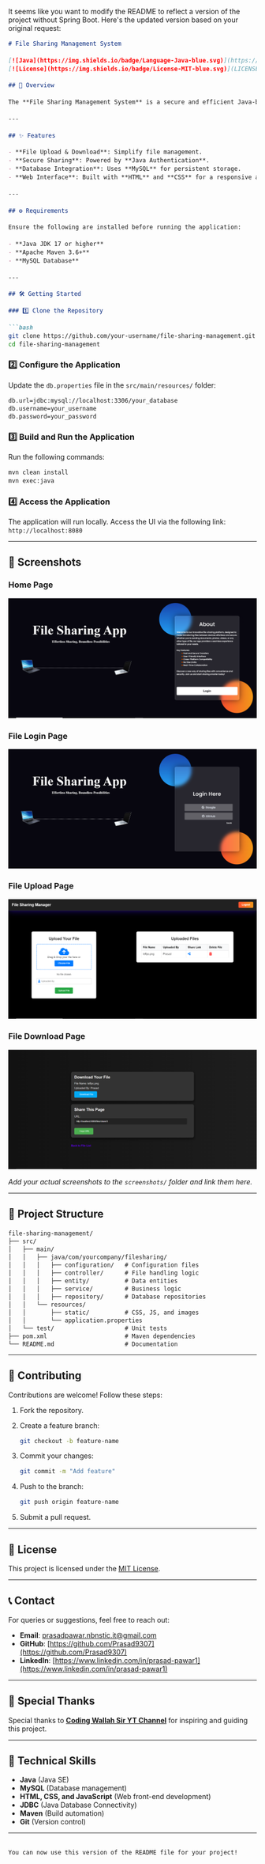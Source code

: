 It seems like you want to modify the README to reflect a version of the project without Spring Boot. Here's the updated version based on your original request:

````markdown
# File Sharing Management System

[![Java](https://img.shields.io/badge/Language-Java-blue.svg)](https://www.java.com/)  
[![License](https://img.shields.io/badge/License-MIT-blue.svg)](LICENSE)

## 🚀 Overview

The **File Sharing Management System** is a secure and efficient Java-based application for managing file uploads, downloads, and sharing. This system leverages **Java**, **MySQL**, **HTML**, **CSS**, **JDBC**, and **Servlets** for a seamless experience.

---

## ✨ Features

- **File Upload & Download**: Simplify file management.
- **Secure Sharing**: Powered by **Java Authentication**.
- **Database Integration**: Uses **MySQL** for persistent storage.
- **Web Interface**: Built with **HTML** and **CSS** for a responsive and intuitive UI.

---

## ⚙️ Requirements

Ensure the following are installed before running the application:

- **Java JDK 17 or higher**
- **Apache Maven 3.6+**
- **MySQL Database**

---

## 🛠️ Getting Started

### 1️⃣ Clone the Repository

```bash
git clone https://github.com/your-username/file-sharing-management.git
cd file-sharing-management
````

### 2️⃣ Configure the Application

Update the `db.properties` file in the `src/main/resources/` folder:

```properties
db.url=jdbc:mysql://localhost:3306/your_database
db.username=your_username
db.password=your_password
```

### 3️⃣ Build and Run the Application

Run the following commands:

```bash
mvn clean install
mvn exec:java
```

### 4️⃣ Access the Application

The application will run locally. Access the UI via the following link:
`http://localhost:8080`

---

## 📸 Screenshots

### Home Page

![Home Page](https://github.com/Prasad9307/File-Sharing-Manager/blob/main/src/1.PNG)

### File Login Page

![File Login Page](https://github.com/Prasad9307/File-Sharing-Manager/blob/main/src/2.PNG)

### File Upload Page

![File Upload Page](https://github.com/Prasad9307/File-Sharing-Manager/blob/main/src/3.PNG)

### File Download Page

![File Download Page](https://github.com/Prasad9307/File-Sharing-Manager/blob/main/src/4.PNG)

*Add your actual screenshots to the `screenshots/` folder and link them here.*

---

## 📂 Project Structure

```plaintext
file-sharing-management/
├── src/
│   ├── main/
│   │   ├── java/com/yourcompany/filesharing/
│   │   │   ├── configuration/   # Configuration files
│   │   │   ├── controller/      # File handling logic
│   │   │   ├── entity/          # Data entities
│   │   │   ├── service/         # Business logic
│   │   │   ├── repository/      # Database repositories
│   │   └── resources/
│   │       ├── static/          # CSS, JS, and images
│   │       └── application.properties
│   └── test/                    # Unit tests
├── pom.xml                      # Maven dependencies
└── README.md                    # Documentation
```

---

## 🤝 Contributing

Contributions are welcome! Follow these steps:

1. Fork the repository.
2. Create a feature branch:

   ```bash
   git checkout -b feature-name
   ```
3. Commit your changes:

   ```bash
   git commit -m "Add feature"
   ```
4. Push to the branch:

   ```bash
   git push origin feature-name
   ```
5. Submit a pull request.

---

## 📜 License

This project is licensed under the [MIT License](LICENSE).

---

## 📞 Contact

For queries or suggestions, feel free to reach out:

* **Email**: [prasadpawar.nbnstic.it@gmail.com](mailto:prasadpawar.nbnstic.it@gmail.com)
* **GitHub**: [https://github.com/Prasad9307](https://github.com/Prasad9307)
* **LinkedIn**: [https://www.linkedin.com/in/prasad-pawar1](https://www.linkedin.com/in/prasad-pawar1)

---

## 🌟 Special Thanks

Special thanks to **[Coding Wallah Sir YT Channel](https://youtu.be/3Fam-U_wQag?si=7Ujn8NBFhOhjWtlx)** for inspiring and guiding this project.

---

## 🧰 Technical Skills

* **Java** (Java SE)
* **MySQL** (Database management)
* **HTML, CSS, and JavaScript** (Web front-end development)
* **JDBC** (Java Database Connectivity)
* **Maven** (Build automation)
* **Git** (Version control)

---

```

You can now use this version of the README file for your project!
```
